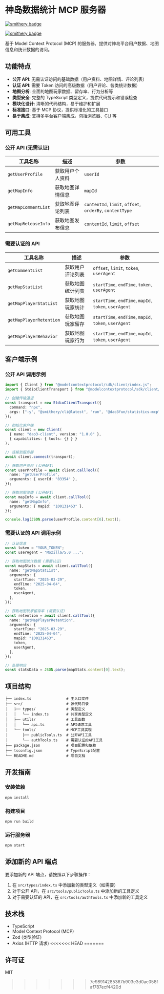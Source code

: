 # 神岛数据统计 MCP 服务器
[![smithery badge](https://smithery.ai/badge/@box3lab/statistics-mcp)](https://smithery.ai/server/@box3lab/statistics-mcp)

[![smithery badge](https://smithery.ai/badge/@box3lab/statistics-mcp)](https://smithery.ai/server/@box3lab/statistics-mcp)

基于 Model Context Protocol (MCP) 的服务器，提供对神岛平台用户数据、地图信息和统计数据的访问。

## 功能特点

- **公开 API**: 无需认证访问的基础数据（用户资料、地图详情、评论列表）
- **认证 API**: 需要 Token 访问的高级数据（用户评论、各类统计数据）
- **地图分析**: 全面的地图玩家数据、留存率、行为分析等
- **类型安全**: 完整的 TypeScript 类型定义，提供代码提示和错误检查
- **模块化设计**: 清晰的代码结构，易于维护和扩展
- **标准接口**: 基于 MCP 协议，提供标准化的工具接口
- **易于集成**: 支持多平台客户端集成，包括浏览器、CLI 等

## 可用工具

### 公开 API (无需认证)

| 工具名称            | 描述             | 参数                                                     |
| ------------------- | ---------------- | -------------------------------------------------------- |
| `getUserProfile`    | 获取用户个人资料 | `userId`                                                 |
| `getMapInfo`        | 获取地图详情信息 | `mapId`                                                  |
| `getMapCommentList` | 获取地图评论列表 | `contentId`, `limit`, `offset`, `orderBy`, `contentType` |
| `getMapReleaseInfo` | 获取地图发布信息 | `contentId`, `limit`, `offset`                           |

### 需要认证的 API

| 工具名称                | 描述             | 参数                                                  |
| ----------------------- | ---------------- | ----------------------------------------------------- |
| `getCommentList`        | 获取用户评论列表 | `offset`, `limit`, `token`, `userAgent`               |
| `getMapStatList`        | 获取地图统计列表 | `startTime`, `endTime`, `token`, `userAgent`          |
| `getMapPlayerStatList`  | 获取地图玩家统计 | `startTime`, `endTime`, `mapId`, `token`, `userAgent` |
| `getMapPlayerRetention` | 获取地图玩家留存 | `startTime`, `endTime`, `mapId`, `token`, `userAgent` |
| `getMapPlayerBehavior`  | 获取地图玩家行为 | `startTime`, `endTime`, `mapId`, `token`, `userAgent` |

## 客户端示例

### 公开 API 调用示例

```typescript
import { Client } from "@modelcontextprotocol/sdk/client/index.js";
import { StdioClientTransport } from "@modelcontextprotocol/sdk/client/stdio.js";

// 创建传输通道
const transport = new StdioClientTransport({
  command: "npx",
  args: ["-y", "@smithery/cli@latest", "run", "@dao3fun/statistics-mcp"],
});

// 初始化客户端
const client = new Client(
  { name: "dao3-client", version: "1.0.0" },
  { capabilities: { tools: {} } }
);

// 连接到服务器
await client.connect(transport);

// 获取用户资料 (公开API)
const userProfile = await client.callTool({
  name: "getUserProfile",
  arguments: { userId: "83354" },
});

// 获取地图详情 (公开API)
const mapInfo = await client.callTool({
  name: "getMapInfo",
  arguments: { mapId: "100131463" },
});

console.log(JSON.parse(userProfile.content[0].text));
```

### 需要认证的 API 调用示例

```typescript
// 认证信息
const token = "YOUR_TOKEN";
const userAgent = "Mozilla/5.0 ...";

// 获取地图统计数据 (需要认证)
const mapStats = await client.callTool({
  name: "getMapStatList",
  arguments: {
    startTime: "2025-03-29",
    endTime: "2025-04-04",
    token,
    userAgent,
  },
});

// 获取地图玩家留存率 (需要认证)
const retention = await client.callTool({
  name: "getMapPlayerRetention",
  arguments: {
    startTime: "2025-03-29",
    endTime: "2025-04-04",
    mapId: "100131463",
    token,
    userAgent,
  },
});

// 处理响应
const statsData = JSON.parse(mapStats.content[0].text);
```

## 项目结构

```
├── index.ts                # 主入口文件
├── src/                    # 源代码目录
│   ├── types/              # 类型定义
│   │   └── index.ts        # 共享类型定义
│   ├── utils/              # 工具函数
│   │   └── api.ts          # API请求工具
│   └── tools/              # MCP工具实现
│       ├── publicTools.ts  # 公开API工具
│       └── authTools.ts    # 需要认证的API工具
├── package.json            # 项目配置和依赖
├── tsconfig.json           # TypeScript配置
└── README.md               # 项目文档
```

## 开发指南

### 安装依赖

```bash
npm install
```

### 构建项目

```bash
npm run build
```

### 运行服务器

```bash
npm start
```

## 添加新的 API 端点

要添加新的 API 端点，请按照以下步骤操作：

1. 在 `src/types/index.ts` 中添加新的类型定义（如需要）
2. 对于公开 API，在 `src/tools/publicTools.ts` 中添加新的工具定义
3. 对于需要认证的 API，在 `src/tools/authTools.ts` 中添加新的工具定义

## 技术栈

- TypeScript
- Model Context Protocol (MCP)
- Zod (类型验证)
- Axios (HTTP 请求)
<<<<<<< HEAD
=======

## 许可证

MIT

>>>>>>> 7e98914285367b903e3d0ac058faf787ecf4420d
